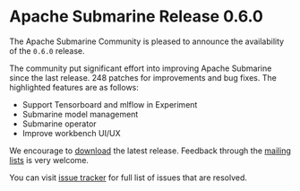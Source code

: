 <!--
Licensed under the Apache License, Version 2.0 (the "License");
you may not use this file except in compliance with the License.
You may obtain a copy of the License at

http://www.apache.org/licenses/LICENSE-2.0

Unless required by applicable law or agreed to in writing, software
distributed under the License is distributed on an "AS IS" BASIS,
WITHOUT WARRANTIES OR CONDITIONS OF ANY KIND, either express or implied.
See the License for the specific language governing permissions and
limitations under the License.
-->

# Apache Submarine Release 0.6.0

The Apache Submarine Community is pleased to announce the availability of the `0.6.0` release.

The community put significant effort into improving Apache Submarine since the last release.
248 patches for improvements and bug fixes. The highlighted features are as follows:

- Support Tensorboard and mlflow in Experiment
- Submarine model management
- Submarine operator
- Improve workbench UI/UX

We encourage to [download](/docs/download) the latest release. Feedback through the [mailing lists](/docs/community/) is very welcome.

You can visit [issue tracker](https://issues.apache.org/jira/secure/ReleaseNote.jspa?version=12348821&styleName=Html&projectId=12322824) for full list of issues that are resolved.
